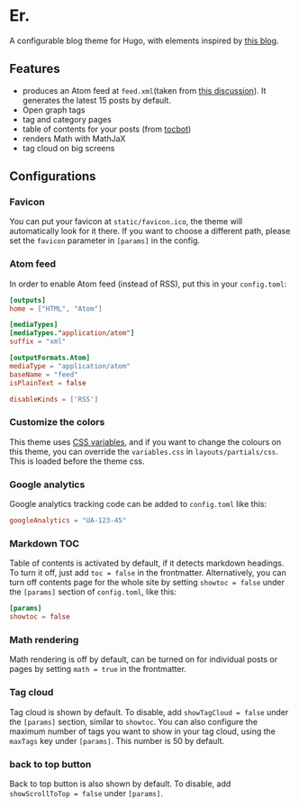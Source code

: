 # Er.

A configurable blog theme for Hugo, with elements inspired by [this blog](https://aranair.github.io/posts/). 

## Features
- produces an Atom feed at `feed.xml`(taken from [this discussion](https://github.com/comfusion/after-dark/issues/32)). It generates the latest 15 posts by default.
- Open graph tags
- tag and category pages
- table of contents for your posts (from [tocbot](https://github.com/tscanlin/tocbot))
- renders Math with MathJaX
- tag cloud on big screens

## Configurations

### Favicon

You can put your favicon at `static/favicon.ico`, the theme will automatically look for it there. If you want to choose a different path, please set the `favicon` parameter in `[params]` in the config. 

### Atom feed

In order to enable Atom feed (instead of RSS), put this in your `config.toml`:

```toml
[outputs]
home = ["HTML", "Atom"]

[mediaTypes]
[mediaTypes."application/atom"]
suffix = "xml"

[outputFormats.Atom]
mediaType = "application/atom"
baseName = "feed"
isPlainText = false

disableKinds = ['RSS']
```
### Customize the colors

This theme uses [CSS variables](https://developer.mozilla.org/en-US/docs/Web/CSS/Using_CSS_variables), and if you want to change the colours on this theme, you can override the `variables.css` in `layouts/partials/css`. This is loaded before the theme css. 

### Google analytics

Google analytics tracking code can be added to `config.toml` like this:

```toml
googleAnalytics = "UA-123-45"
```

### Markdown TOC

Table of contents is activated by default, if it detects markdown headings. To turn it off, just add `toc = false` in the frontmatter. Alternatively, you can turn off contents page for the whole site by setting `showtoc = false` under the `[params]` section of `config.toml`, like this:
```toml
[params]
showtoc = false
```

### Math rendering

Math rendering is off by default, can be turned on for individual posts or pages by setting `math = true` in the frontmatter.

### Tag cloud

Tag cloud is shown by default. To disable, add `showTagCloud = false` under the `[params]` section, similar to `showtoc`. You can also configure the maximum number of tags you want to show in your tag cloud, using the `maxTags` key under `[params]`. This number is 50 by default. 

### back to top button

Back to top button is also shown by default. To disable, add `showScrollToTop = false` under `[params]`. 
